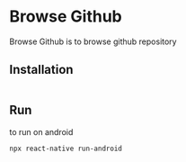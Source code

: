 # Browse Github

Browse Github is to browse github repository

## Installation

```bash

```

## Run

to run on android
```bash
npx react-native run-android
```
